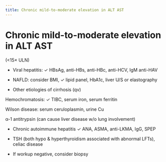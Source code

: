 ```yaml
---
title: Chronic mild-to-moderate elevation in ALT AST 
---
```

# Chronic mild-to-moderate elevation in ALT AST 

 (<15× ULN)

* Viral hepatitis: ✓ HBsAg, anti-HBs, anti-HBc, anti-HCV, IgM anti-HAV

* NAFLD: consider BMI, ✓ lipid panel, HbA1c, liver U/S or elastography

* Other etiologies of cirrhosis (qv)

Hemochromatosis: ✓ TIBC, serum iron, serum ferritin

Wilson disease: serum ceruloplasmin, urine Cu

α-1 antitrypsin (can cause liver disease w/o lung involvement)

* Chronic autoimmune hepatitis ✓ ANA, ASMA, anti-LKMA, IgG, SPEP

* TSH (both hypo & hyperthyroidism associated with abnormal LFTs), celiac disease

* If workup negative, consider biopsy
